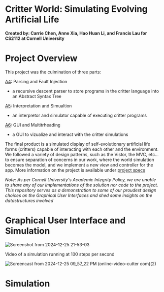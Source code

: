 # Critter World: Simulating Evolving Artificial Life
**Created by: Carrie Chen, Anne Xia, Hao Huan Li, and Francis Lau for CS2112 at Cornell University**

# Project Overview 

This project was the culmination of three parts: 

[A4](https://courses.cs.cornell.edu/cs2112/2024fa/hw/a4/a4.pdf?1729789581): Parsing and Fault Injection
- a recursive descent parser to store programs in the critter language into an Abstract Syntax Tree
  
[A5](https://courses.cs.cornell.edu/cs2112/2024fa/hw/a5/a5.pdf?1731695926): Interpretation and Simualtion 
- an interpretor and simulator capable of executing critter programs 
  
[A6](https://courses.cs.cornell.edu/cs2112/2024fa/hw/a6/a6.pdf?1732396675): GUI and Multitrheading 
- a GUI to vizualize and interact with the critter simulations 

The final product is a simulated display of self-evolutionary artificial life forms (critters) capable of interacting with each other and the environment. We followed a variety of design patterns, such as the Vistor, the MVC, etc... to ensure separation of concerns in our work, where the world simulation becomes the model, and we implement a new view and controller for the app. More information on the project is available under [project specs](https://courses.cs.cornell.edu/cs2112/2024fa/project/project.pdf?1732124197)


*Note: As per Cornell University's Academic Integrity Policy, we are unable to share any of our implementations of the solution nor code to the project. This repository serves as a demonstration to some of our proudest design choices on the Graphical User Interfaces and shed some insights on the datastructures involved*

# Graphical User Interface and Simulation 
![Screenshot from 2024-12-25 21-53-03](https://github.com/user-attachments/assets/f296ab53-efda-4ca9-801b-817f4850ed1f)

Video of a simulation running at 100 steps per second 


![Screencast from 2024-12-25 09_57_22 PM (online-video-cutter com)(2)](https://github.com/user-attachments/assets/22315c2b-9f47-404b-b59e-46d3429c77c2)

# Simulation 
